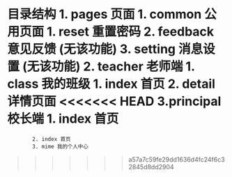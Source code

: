 目录结构
    1. pages 页面
        1. common 公用页面
            1. reset 重置密码
            2. feedback 意见反馈 (无该功能)
            3. setting 消息设置 (无该功能)
        2. teacher 老师端
            1. class 我的班级
                1. index 首页
                2. detail 详情页面
<<<<<<< HEAD
		3.principal 校长端
			1. index 首页
=======
            2. index 首页
            3. mime 我的个人中心

>>>>>>> a57a7c59fe29dd1636d4fc24f6c32845d8dd2904
